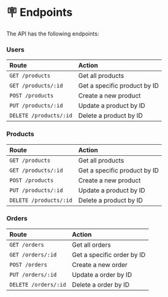 # 🪧 Endpoints

The API has the following endpoints:

### Users

| Route                  | Action                       |
| :--------------------- | :----------------------------|
| `GET /products`        | Get all products             |
| `GET /products/:id`    | Get a specific product by ID |
| `POST /products`       | Create a new product         |
| `PUT /products/:id`    | Update a product by ID       |
| `DELETE /products/:id` | Delete a product by ID       |

### Products


| Route                  | Action                       |
| :--------------------- | :----------------------------|
| `GET /products`        | Get all products             |
| `GET /products/:id`    | Get a specific product by ID |
| `POST /products`       | Create a new product         |
| `PUT /products/:id`    | Update a product by ID       |
| `DELETE /products/:id` | Delete a product by ID       |


### Orders

| Route                | Action                     |
| :------------------- | :------------------------- |
| `GET /orders`        | Get all orders             |
| `GET /orders/:id`    | Get a specific order by ID |
| `POST /orders`       | Create a new order         |
| `PUT /orders/:id`    | Update a order by ID       |
| `DELETE /orders/:id` | Delete a order by ID       |